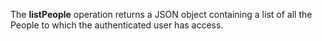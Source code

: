 The **listPeople** operation returns a JSON object containing a list of all the
People to which the authenticated user has
access.
